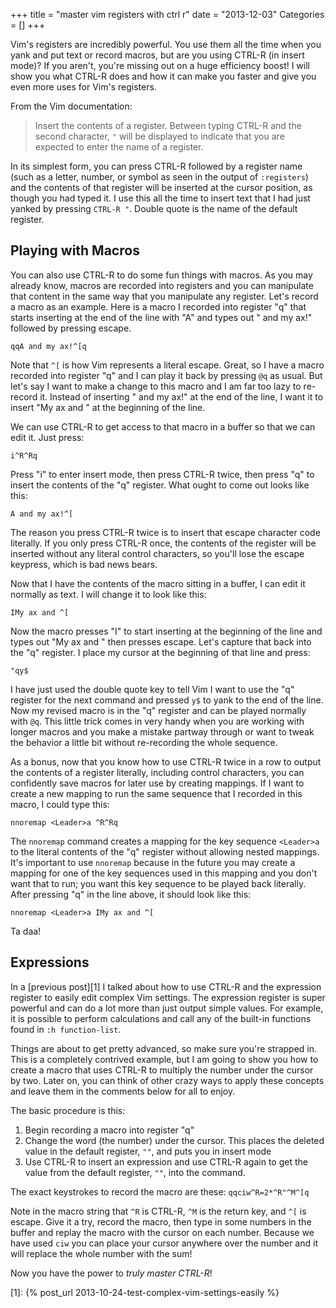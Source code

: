 +++
title = "master vim registers with ctrl r"
date = "2013-12-03"
Categories = []
+++

Vim's registers are incredibly powerful. You use them all the time when you 
yank and put text or record macros, but are you using CTRL-R (in insert 
mode)? If you aren't, you're missing out on a huge efficiency boost! I will 
show you what CTRL-R does and how it can make you faster and give you even 
more uses for Vim's registers.<!--more-->

From the Vim documentation:

> Insert the contents of a register. Between typing CTRL-R and the second 
> character, `"` will be displayed to indicate that you are expected to enter 
> the name of a register.

In its simplest form, you can press CTRL-R followed by a register name (such 
as a letter, number, or symbol as seen in the output of `:registers`) and the 
contents of that register will be inserted at the cursor position, as though 
you had typed it. I use this all the time to insert text that I had just 
yanked by pressing `CTRL-R "`. Double quote is the name of the default 
register.

## Playing with Macros

You can also use CTRL-R to do some fun things with macros. As you may already 
know, macros are recorded into registers and you can manipulate that content 
in the same way that you manipulate any register. Let's record a macro as an 
example. Here is a macro I recorded into register "q" that starts inserting at 
the end of the line with "A" and types out " and my ax!" followed by pressing 
escape.

`qqA and my ax!^[q`

Note that `^[` is how Vim represents a literal escape. Great, so I have a 
macro recorded into register "q" and I can play it back by pressing `@q` as 
usual. But let's say I want to make a change to this macro and I am far too 
lazy to re-record it. Instead of inserting " and my ax!" at the end of the 
line, I want it to insert "My ax and " at the beginning of the line.

We can use CTRL-R to get access to that macro in a buffer so that we can edit 
it. Just press:

`i^R^Rq`

Press "i" to enter insert mode, then press CTRL-R twice, then press "q" to 
insert the contents of the "q" register. What ought to come out looks like 
this:

`A and my ax!^[`

The reason you press CTRL-R twice is to insert that escape character code 
literally. If you only press CTRL-R once, the contents of the register will be 
inserted without any literal control characters, so you'll lose the escape 
keypress, which is bad news bears.

Now that I have the contents of the macro sitting in a buffer, I can edit it 
normally as text. I will change it to look like this:

`IMy ax and ^[`

Now the macro presses "I" to start inserting at the beginning of the line and 
types out "My ax and " then presses escape. Let's capture that back into the 
"q" register. I place my cursor at the beginning of that line and press:

`"qy$`

I have just used the double quote key to tell Vim I want to use the "q" 
register for the next command and pressed `y$` to yank to the end of the line. 
Now my revised macro is in the "q" register and can be played normally with 
`@q`. This little trick comes in very handy when you are working with longer 
macros and you make a mistake partway through or want to tweak the behavior a 
little bit without re-recording the whole sequence.

As a bonus, now that you know how to use CTRL-R twice in a row to output the 
contents of a register literally, including control characters, you can 
confidently save macros for later use by creating mappings. If I want to 
create a new mapping to run the same sequence that I recorded in this macro, I 
could type this:

`nnoremap <Leader>a ^R^Rq`

The `nnoremap` command creates a mapping for the key sequence `<Leader>a` to 
the literal contents of the "q" register without allowing nested mappings. 
It's important to use `nnoremap` because in the future you may create a 
mapping for one of the key sequences used in this mapping and you don't want 
that to run; you want this key sequence to be played back literally. After 
pressing "q" in the line above, it should look like this:

`nnoremap <Leader>a IMy ax and ^[`

Ta daa!

## Expressions

In a [previous post][1] I talked about how to use CTRL-R and the expression 
register to easily edit complex Vim settings. The expression register is super 
powerful and can do a lot more than just output simple values. For example, it 
is possible to perform calculations and call any of the built-in functions 
found in `:h function-list`.

Things are about to get pretty advanced, so make sure you're strapped in. This 
is a completely contrived example, but I am going to show you how to create a 
macro that uses CTRL-R to multiply the number under the cursor by two. Later 
on, you can think of other crazy ways to apply these concepts and leave them 
in the comments below for all to enjoy.

The basic procedure is this:

1.  Begin recording a macro into register "q"
2.  Change the word (the number) under the cursor. This places the deleted 
    value in the default register, `""`, and puts you in insert mode
3.  Use CTRL-R to insert an expression and use CTRL-R again to get the value 
    from the default register, `""`, into the command.

The exact keystrokes to record the macro are these: `qqciw^R=2*^R"^M^[q`

Note in the macro string that `^R` is CTRL-R, `^M` is the return key, and `^[` 
is escape. Give it a try, record the macro, then type in some numbers in the 
buffer and replay the macro with the cursor on each number. Because we have 
used `ciw` you can place your cursor anywhere over the number and it will 
replace the whole number with the sum!

Now you have the power to *truly master CTRL-R*!

[1]: {% post_url 2013-10-24-test-complex-vim-settings-easily %}
